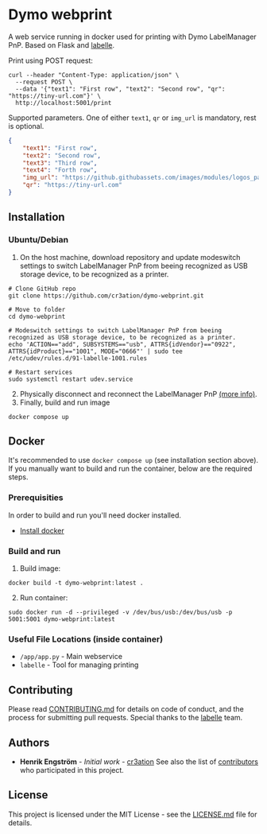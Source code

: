 # Dymo webprint

A web service running in docker used for printing with Dymo LabelManager PnP. Based on Flask and [labelle](https://github.com/labelle-org/labelle).

Print using POST request:
```shell
curl --header "Content-Type: application/json" \
  --request POST \
  --data '{"text1": "First row", "text2": "Second row", "qr": "https://tiny-url.com"}' \
  http://localhost:5001/print
```

Supported parameters. One of either `text1`, `qr` or `img_url` is mandatory, rest is optional.
```json
{
    "text1": "First row",
    "text2": "Second row",
    "text3": "Third row",
    "text4": "Forth row",
    "img_url": "https://github.githubassets.com/images/modules/logos_page/GitHub-Mark.png",
    "qr": "https://tiny-url.com"
}
```

## Installation
### Ubuntu/Debian 

1) On the host machine, download repository and update modeswitch settings to switch LabelManager PnP from beeing recognized as USB storage device, to be recognized as a printer.
```shell
# Clone GitHub repo
git clone https://github.com/cr3ation/dymo-webprint.git

# Move to folder
cd dymo-webprint

# Modeswitch settings to switch LabelManager PnP from beeing recognized as USB storage device, to be recognized as a printer.
echo 'ACTION=="add", SUBSYSTEMS=="usb", ATTRS{idVendor}=="0922", ATTRS{idProduct}=="1001", MODE="0666"' | sudo tee /etc/udev/rules.d/91-labelle-1001.rules

# Restart services
sudo systemctl restart udev.service
```
2) Physically disconnect and reconnect the LabelManager PnP [(more info)](http://www.draisberghof.de/usb_modeswitch/bb/viewtopic.php?t=947).
3) Finally, build and run image
```shell
docker compose up
```


## Docker
It's recommended to use `docker compose up` (see installation section above). If you manually want to build and run the container, below are the required steps.

### Prerequisities
In order to build and run you'll need docker installed.
* [Install docker](https://docs.docker.com/engine/install/)

### Build and run  
1) Build image:
```shell
docker build -t dymo-webprint:latest .
```
2) Run container:
```shell
sudo docker run -d --privileged -v /dev/bus/usb:/dev/bus/usb -p 5001:5001 dymo-webprint:latest
```

### Useful File Locations (inside container)
* `/app/app.py` - Main webservice
* `labelle` - Tool for managing printing

## Contributing
Please read [CONTRIBUTING.md](CONTRIBUTING.md) for details on code of conduct, and the process for submitting pull requests.
Special thanks to the [labelle](https://github.com/labelle-org/labelle) team.

## Authors
* **Henrik Engström** - *Initial work* - [cr3ation](https://github.com/cr3ation)
See also the list of [contributors](https://github.com/cr3ation/client-jamf-api/contributors) who
participated in this project.

## License
This project is licensed under the MIT License - see the [LICENSE.md](LICENSE.md) file for details.
